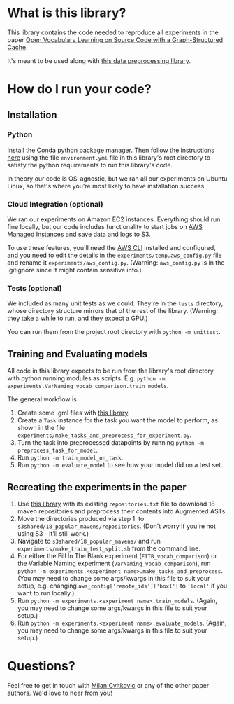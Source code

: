 # What is this library?
This library contains the code needed to reproduce all experiments in the paper [Open Vocabulary Learning on Source Code with a Graph-Structured Cache](http://arxiv.org/abs/1810.08305).

It's meant to be used along with [this data preprocessing library](https://github.com/mwcvitkovic/Open-Vocabulary-Learning-on-Source-Code-with-a-Graph-Structured-Cache--Code-Preprocessor).

# How do I run your code?
## Installation
### Python
Install the [Conda](https://conda.io/docs/index.html) python package manager.  Then follow the instructions [here](https://conda.io/docs/user-guide/tasks/manage-environments.html#creating-an-environment-from-an-environment-yml-file)
using the file `environment.yml` file in this library's root directory to satisfy the python requirements to run this library's code.

In theory our code is OS-agnostic, but we ran all our experiments on Ubuntu Linux, so that's where you're most likely to have installation success.

### Cloud Integration (optional)
We ran our experiments on Amazon EC2 instances.  Everything should run fine locally, but our code includes functionality to start jobs on [AWS Managed Instances](https://docs.aws.amazon.com/systems-manager/latest/userguide/what-is-systems-manager.html) and save data and logs to [S3](https://aws.amazon.com/s3/).  

To use these features, you'll need the [AWS CLI](https://aws.amazon.com/documentation/cli/) installed and configured, and you need to edit the details in the `experiments/temp.aws_config.py` file and rename it `experiments/aws_config.py`.  (Warning: `aws_config.py` is in the .gitignore since it might contain sensitive info.)

### Tests (optional)
We included as many unit tests as we could.  They're in the `tests` directory, whose directory structure mirrors that of the rest of the library.  (Warning: they take a while to run, and they expect a GPU.)

You can run them from the project root directory with `python -m unittest`.

## Training and Evaluating models
All code in this library expects to be run from the library's root directory with python running modules as scripts.  E.g. `python -m experiments.VarNaming_vocab_comparison.train_models`.

The general workflow is
1. Create some .gml files with [this library](https://github.com/mwcvitkovic/Deep_Learning_On_Code_With_A_Graph_Vocabulary--Code_Preprocessor).
2. Create a `Task` instance for the task you want the model to perform, as shown in the file `experiments/make_tasks_and_preprocess_for_experiment.py`.
3. Turn the task into preprocessed datapoints by running `python -m preprocess_task_for_model`.
4. Run `python -m train_model_on_task`.
5. Run `python -m evaluate_model` to see how your model did on a test set.

## Recreating the experiments in the paper
1. Use [this library](https://github.com/mwcvitkovic/Deep_Learning_On_Code_With_A_Graph_Vocabulary--Code_Preprocessor) with its existing `repositories.txt` file to download 18 maven repositories and preprocess their contents into Augmented ASTs.
2. Move the directories produced via step 1. to `s3shared/18_popular_mavens/repositories`.  (Don't worry if you're not using S3 - it'll still work.)
3. Navigate to `s3shared/18_popular_mavens/` and run `experiments/make_train_test_split.sh` from the command line.
4. For either the Fill In The Blank experiment (`FITB_vocab_comparison`) or the Variable Naming experiment (`VarNaming_vocab_comparison`), run `python -m experiments.<experiment name>.make_tasks_and_preprocess`.  (You may need to change some args/kwargs in this file to suit your setup, e.g. changing `aws_config['remote_ids']['box1']` to `'local'` if you want to run locally.)
5. Run `python -m experiments.<experiment name>.train_models`. (Again, you may need to change some args/kwargs in this file to suit your setup.)
6. Run `python -m experiments.<experiment name>.evaluate_models`. (Again, you may need to change some args/kwargs in this file to suit your setup.)

# Questions?
Feel free to get in touch with [Milan Cvitkovic](mailto:mwcvitkovic@gmail.com) or any of the other paper authors.  We'd love to hear from you!
